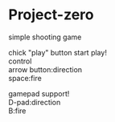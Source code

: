 # Project-zero
simple shooting game

chick "play" button start play!<br>
control<br>
arrow button:direction<br>
space:fire

gamepad support!<br>
D-pad:direction<br>
B:fire

